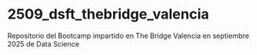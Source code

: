 # 2509_dsft_thebridge_valencia
Repositorio del Bootcamp impartido en The Bridge Valencia en septiembre 2025  de Data Science 

